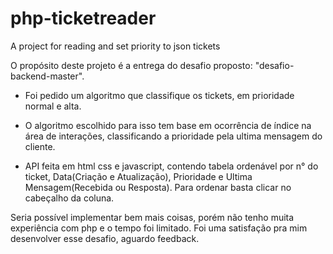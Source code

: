# php-ticketreader
A project for reading and set priority to json tickets

O propósito deste projeto é a entrega do desafio proposto: "desafio-backend-master".

- Foi pedido um algoritmo que classifique os tickets, em prioridade normal e alta.
- O algoritmo escolhido para isso tem base em ocorrência de índice na área de interações, classificando a prioridade pela 
ultima mensagem do cliente.

- API feita em html css e javascript, contendo tabela ordenável por n° do ticket, Data(Criação e Atualização), Prioridade e Ultima Mensagem(Recebida ou Resposta). Para ordenar basta clicar no cabeçalho da coluna.

Seria possível implementar bem mais coisas, porém não tenho muita experiência com php e o tempo foi limitado. 
Foi uma satisfação pra mim desenvolver esse desafio, aguardo feedback.

